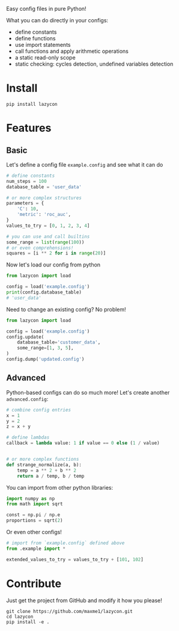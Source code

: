 Easy config files in pure Python!

What you can do directly in your configs:

- define constants
- define functions
- use import statements
- call functions and apply arithmetic operations
- a static read-only scope
- static checking: cycles detection, undefined variables detection

# Install

```shell
pip install lazycon
```

# Features

## Basic

Let's define a config file `example.config` and see what it can do

```python
# define constants
num_steps = 100
database_table = 'user_data'

# or more complex structures
parameters = {
    'C': 10,
    'metric': 'roc_auc',
}
values_to_try = [0, 1, 2, 3, 4]

# you can use and call builtins
some_range = list(range(100))
# or even comprehensions!
squares = [i ** 2 for i in range(20)]
```

Now let's load our config from python

```python
from lazycon import load

config = load('example.config')
print(config.database_table)
# 'user_data'
```

Need to change an existing config? No problem!

```python
from lazycon import load

config = load('example.config')
config.update(
    database_table='customer_data',
    some_range=[1, 3, 5],
)
config.dump('updated.config')
```

## Advanced

Python-based configs can do so much more! Let's create another `advanced.config`:

```python
# combine config entries
x = 1
y = 2
z = x + y

# define lambdas
callback = lambda value: 1 if value == 0 else (1 / value)


# or more complex functions
def strange_normalize(a, b):
    temp = a ** 2 + b ** 2
    return a / temp, b / temp
```

You can import from other python libraries:

```python
import numpy as np
from math import sqrt

const = np.pi / np.e
proportions = sqrt(2)
```

Or even other configs!

```python
# import from `example.config` defined above
from .example import *

extended_values_to_try = values_to_try + [101, 102]
```

# Contribute

Just get the project from GitHub and modify it how you please!

```shell
git clone https://github.com/maxme1/lazycon.git
cd lazycon
pip install -e .
```
